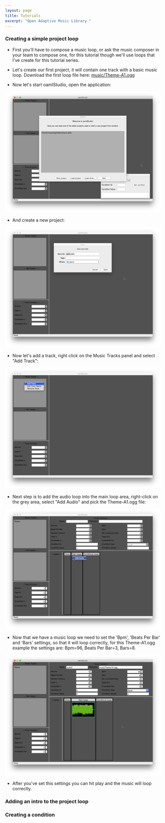 ```yaml
---
layout: page
title: Tutorials
excerpt: "Open Adaptive Music Library."
---
```


### Creating a simple project loop


* First you'll have to compose a music loop, or ask the music composer in your team to compose one, for this tutorial though we'll use loops that I've create for this tutorial series.

* Let's create our first project, it will contain one track with a basic music loop. Download the first loop file here: [music/Theme-A1.ogg](music/Theme-A1.ogg)

* Now let's start oamlStudio, open the application:

![images/oamlStudioStartup.png](images/oamlStudioStartup.png)

* And create a new project:

![images/oamlStudioNew.png](images/oamlStudioNew.png)

* Now let's add a track, right click on the Music Tracks panel and select "Add Track":

![images/oamlStudioAddTrack.png](images/oamlStudioAddTrack.png)

* Next step is to add the audio loop into the main loop area, right-click on the grey area, select "Add Audio" and pick the Theme-A1.ogg file:

![images/oamlStudioAddAudio.png](images/oamlStudioAddAudio.png)

* Now that we have a music loop we need to set the 'Bpm', 'Beats Per Bar' and 'Bars' settings, so that it will loop correctly, for this Theme-A1.ogg example the settings are: Bpm=96, Beats Per Bar=3, Bars=8.

![images/oamlStudioAddSettings.png](images/oamlStudioAudioSettings.png)

* After you've set this settings you can hit play and the music will loop correctly.


### Adding an intro to the project loop


### Creating a condition
